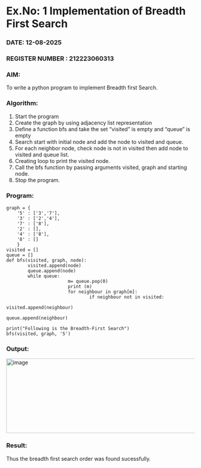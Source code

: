 # Ex.No: 1  Implementation of Breadth First Search 
### DATE: 12-08-2025                                                                           
### REGISTER NUMBER : 212223060313
### AIM: 
To write a python program to implement Breadth first Search. 
### Algorithm:
1. Start the program
2. Create the graph by using adjacency list representation
3. Define a function bfs and take the set “visited” is empty and “queue” is empty
4. Search start with initial node and add the node to visited and queue.
5. For each neighbor node, check node is not in visited then add node to visited and queue list.
6.  Creating loop to print the visited node.
7.   Call the bfs function by passing arguments visited, graph and starting node.
8.   Stop the program.
### Program:
```
graph = {
    '5' : ['3','7'],
    '3' : ['2','4'],
    '7' : ['8'],
    '2' : [],
    '4' : ['8'],
    '8' : []
    }
visited = []
queue = []
def bfs(visited, graph, node):
        visited.append(node)
        queue.append(node)
        while queue:
                       m= queue.pop(0)
                       print (m)
                       for neighbour in graph[m]:
                               if neighbour not in visited:
                                                visited.append(neighbour)
                                                queue.append(neighbour)

print("Following is the Breadth-First Search")
bfs(visited, graph, '5')
```

### Output:
<img width="625" height="199" alt="image" src="https://github.com/user-attachments/assets/0e379899-79f2-4096-a906-1b5ab7d75471" />

### Result:
Thus the breadth first search order was found sucessfully.
